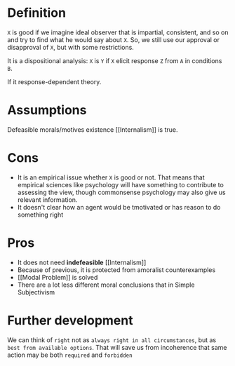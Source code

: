 # Definition

`X` is good if we imagine ideal observer that is impartial, consistent, and so on and try to find what he would say about `X`. So, we still use our approval or disapproval of `X`, but with some restrictions.

It is a dispositional analysis: `X` is `Y` if `X` elicit response `Z` from `A` in conditions `B`.

If it response-dependent theory.

# Assumptions

Defeasible morals/motives existence [[Internalism]] is true.

# Cons

- It is an empirical issue whether `X` is good or not. That means that empirical sciences like psychology will have something to contribute to assessing the view, though commonsense psychology  may also give us relevant information.
- It doesn't clear how an agent would be tmotivated or has reason to do something right
# Pros

- It does not need **indefeasible** [[Internalism]]
- Because of previous, it is protected from amoralist counterexamples
- [[Modal Problem]] is solved
- There are a lot less different moral conclusions that in Simple Subjectivism

# Further development

We can think of `right` not as `always right in all circumstances`, but as `best from available options`. That will save us from incoherence that same action may be both `required` and `forbidden`